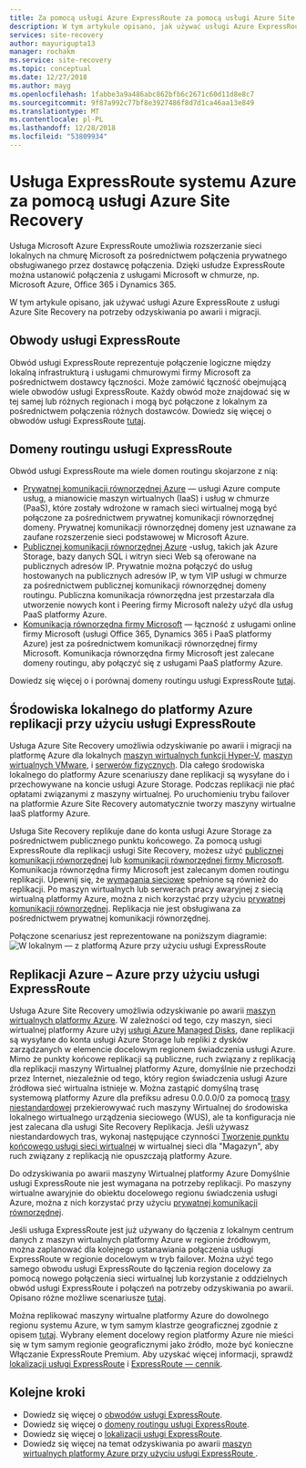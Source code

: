 ```yaml
---
title: Za pomocą usługi Azure ExpressRoute za pomocą usługi Azure Site Recovery na potrzeby odzyskiwania po awarii i migracji — informacje | Dokumentacja firmy Microsoft
description: W tym artykule opisano, jak używać usługi Azure ExpressRoute za pomocą usługi Azure Site Recovery na potrzeby odzyskiwania po awarii i migracji.
services: site-recovery
author: mayurigupta13
manager: rochakm
ms.service: site-recovery
ms.topic: conceptual
ms.date: 12/27/2018
ms.author: mayg
ms.openlocfilehash: 1fabbe3a9a486abc862bfb6c2671c60d11d8e8c7
ms.sourcegitcommit: 9f87a992c77bf8e3927486f8d7d1ca46aa13e849
ms.translationtype: MT
ms.contentlocale: pl-PL
ms.lasthandoff: 12/28/2018
ms.locfileid: "53809934"
---
```

# <a name="azure-expressroute-with-azure-site-recovery"></a>Usługa ExpressRoute systemu Azure za pomocą usługi Azure Site Recovery

Usługa Microsoft Azure ExpressRoute umożliwia rozszerzanie sieci lokalnych na chmurę Microsoft za pośrednictwem połączenia prywatnego obsługiwanego przez dostawcę połączenia. Dzięki usłudze ExpressRoute można ustanowić połączenia z usługami Microsoft w chmurze, np. Microsoft Azure, Office 365 i Dynamics 365.

W tym artykule opisano, jak używać usługi Azure ExpressRoute z usługi Azure Site Recovery na potrzeby odzyskiwania po awarii i migracji.

## <a name="expressroute-circuits"></a>Obwody usługi ExpressRoute

Obwód usługi ExpressRoute reprezentuje połączenie logiczne między lokalną infrastrukturą i usługami chmurowymi firmy Microsoft za pośrednictwem dostawcy łączności. Może zamówić łączność obejmującą wiele obwodów usługi ExpressRoute. Każdy obwód może znajdować się w tej samej lub różnych regionach i mogą być połączone z lokalnym za pośrednictwem połączenia różnych dostawców. Dowiedz się więcej o obwodów usługi ExpressRoute [tutaj](../expressroute/expressroute-circuit-peerings.md).

## <a name="expressroute-routing-domains"></a>Domeny routingu usługi ExpressRoute

Obwód usługi ExpressRoute ma wiele domen routingu skojarzone z nią:
-   [Prywatnej komunikacji równorzędnej Azure](../expressroute/expressroute-circuit-peerings.md#privatepeering) — usługi Azure compute usług, a mianowicie maszyn wirtualnych (IaaS) i usług w chmurze (PaaS), które zostały wdrożone w ramach sieci wirtualnej mogą być połączone za pośrednictwem prywatnej komunikacji równorzędnej domeny. Prywatnej komunikacji równorzędnej domeny jest uznawane za zaufane rozszerzenie sieci podstawowej w Microsoft Azure.
-   [Publicznej komunikacji równorzędnej Azure](../expressroute/expressroute-circuit-peerings.md#publicpeering) -usług, takich jak Azure Storage, bazy danych SQL i witryn sieci Web są oferowane na publicznych adresów IP. Prywatnie można połączyć do usług hostowanych na publicznych adresów IP, w tym VIP usługi w chmurze za pośrednictwem publicznej komunikacji równorzędnej domeny routingu. Publiczna komunikacja równorzędna jest przestarzała dla utworzenie nowych kont i Peering firmy Microsoft należy użyć dla usług PaaS platformy Azure.
-   [Komunikacja równorzędna firmy Microsoft](../expressroute/expressroute-circuit-peerings.md#microsoftpeering) — łączność z usługami online firmy Microsoft (usługi Office 365, Dynamics 365 i PaaS platformy Azure) jest za pośrednictwem komunikacji równorzędnej firmy Microsoft. Komunikacja równorzędna firmy Microsoft jest zalecane domeny routingu, aby połączyć się z usługami PaaS platformy Azure.

Dowiedz się więcej o i porównaj domeny routingu usługi ExpressRoute [tutaj](../expressroute/expressroute-circuit-peerings.md#peeringcompare).

## <a name="on-premises-to-azure-replication-with-expressroute"></a>Środowiska lokalnego do platformy Azure replikacji przy użyciu usługi ExpressRoute

Usługa Azure Site Recovery umożliwia odzyskiwanie po awarii i migracji na platformę Azure dla lokalnych [maszyn wirtualnych funkcji Hyper-V](hyper-v-azure-architecture.md), [maszyn wirtualnych VMware](vmware-azure-architecture.md), i [serwerów fizycznych](physical-azure-architecture.md). Dla całego środowiska lokalnego do platformy Azure scenariuszy dane replikacji są wysyłane do i przechowywane na koncie usługi Azure Storage. Podczas replikacji nie płać opłatami związanymi z maszyny wirtualnej. Po uruchomieniu trybu failover na platformie Azure Site Recovery automatycznie tworzy maszyny wirtualne IaaS platformy Azure.

Usługa Site Recovery replikuje dane do konta usługi Azure Storage za pośrednictwem publicznego punktu końcowego. Za pomocą usługi ExpressRoute dla replikacji usługi Site Recovery, możesz użyć [publicznej komunikacji równorzędnej](../expressroute/expressroute-circuit-peerings.md#publicpeering) lub [komunikacji równorzędnej firmy Microsoft](../expressroute/expressroute-circuit-peerings.md#microsoftpeering). Komunikacja równorzędna firmy Microsoft jest zalecanym domen routingu replikacji. Upewnij się, że [wymagania sieciowe](vmware-azure-configuration-server-requirements.md#network-requirements) spełnione są również do replikacji. Po maszyn wirtualnych lub serwerach pracy awaryjnej z siecią wirtualną platformy Azure, można z nich korzystać przy użyciu [prywatnej komunikacji równorzędnej](../expressroute/expressroute-circuit-peerings.md#privatepeering). Replikacja nie jest obsługiwana za pośrednictwem prywatnej komunikacji równorzędnej.

Połączone scenariusz jest reprezentowane na poniższym diagramie: ![W lokalnym — z platformą Azure przy użyciu usługi ExpressRoute](./media/concepts-expressroute-with-site-recovery/site-recovery-with-expressroute.png)

## <a name="azure-to-azure-replication-with-expressroute"></a>Replikacji Azure – Azure przy użyciu usługi ExpressRoute

Usługa Azure Site Recovery umożliwia odzyskiwanie po awarii [maszyn wirtualnych platformy Azure](azure-to-azure-architecture.md). W zależności od tego, czy maszyn, sieci wirtualnej platformy Azure użyj [usługi Azure Managed Disks](../virtual-machines/windows/managed-disks-overview.md), dane replikacji są wysyłane do konta usługi Azure Storage lub repliki z dysków zarządzanych w elemencie docelowym regionem świadczenia usługi Azure. Mimo że punkty końcowe replikacji są publiczne, ruch związany z replikacją dla replikacji maszyny Wirtualnej platformy Azure, domyślnie nie przechodzi przez Internet, niezależnie od tego, który region świadczenia usługi Azure źródłowa sieć wirtualna istnieje w. Można zastąpić domyślną trasę systemową platformy Azure dla prefiksu adresu 0.0.0.0/0 za pomocą [trasy niestandardowej](../virtual-network/virtual-networks-udr-overview.md#custom-routes) przekierowywać ruch maszyny Wirtualnej do środowiska lokalnego wirtualnego urządzenia sieciowego (WUS), ale ta konfiguracja nie jest zalecana dla usługi Site Recovery Replikacja. Jeśli używasz niestandardowych tras, wykonaj następujące czynności [Tworzenie punktu końcowego usługi sieci wirtualnej](azure-to-azure-about-networking.md#create-network-service-endpoint-for-storage) w wirtualnej sieci dla "Magazyn", aby ruch związany z replikacją nie opuszczają platformy Azure.

Do odzyskiwania po awarii maszyny Wirtualnej platformy Azure Domyślnie usługi ExpressRoute nie jest wymagana na potrzeby replikacji. Po maszyny wirtualne awaryjnie do obiektu docelowego regionu świadczenia usługi Azure, można z nich korzystać przy użyciu [prywatnej komunikacji równorzędnej](../expressroute/expressroute-circuit-peerings.md#privatepeering).

Jeśli usługa ExpressRoute jest już używany do łączenia z lokalnym centrum danych z maszyn wirtualnych platformy Azure w regionie źródłowym, można zaplanować dla kolejnego ustanawiania połączenia usługi ExpressRoute w regionie docelowym w tryb failover. Można użyć tego samego obwodu usługi ExpressRoute do łączenia region docelowy za pomocą nowego połączenia sieci wirtualnej lub korzystanie z oddzielnych obwód usługi ExpressRoute i połączeń na potrzeby odzyskiwania po awarii. Opisano różne możliwe scenariusze [tutaj](azure-vm-disaster-recovery-with-expressroute.md#fail-over-azure-vms-when-using-expressroute).

Można replikować maszyny wirtualne platformy Azure do dowolnego regionu systemu Azure, w tym samym klastrze geograficznej zgodnie z opisem [tutaj](../site-recovery/azure-to-azure-support-matrix.md#region-support). Wybrany element docelowy region platformy Azure nie mieści się w tym samym regionie geograficznymi jako źródło, może być konieczne Włączanie ExpressRoute Premium. Aby uzyskać więcej informacji, sprawdź [lokalizacji usługi ExpressRoute](../expressroute/expressroute-locations.md#azure-regions-to-expressroute-locations-within-a-geopolitical-region) i [ExpressRoute — cennik](https://azure.microsoft.com/pricing/details/expressroute/).

## <a name="next-steps"></a>Kolejne kroki
- Dowiedz się więcej o [obwodów usługi ExpressRoute](../expressroute/expressroute-circuit-peerings.md).
- Dowiedz się więcej o [domeny routingu usługi ExpressRoute](../expressroute/expressroute-circuit-peerings.md#peeringcompare).
- Dowiedz się więcej o [lokalizacji usługi ExpressRoute](../expressroute/expressroute-locations.md).
- Dowiedz się więcej na temat odzyskiwania po awarii [maszyn wirtualnych platformy Azure przy użyciu usługi ExpressRoute ](azure-vm-disaster-recovery-with-expressroute.md).
